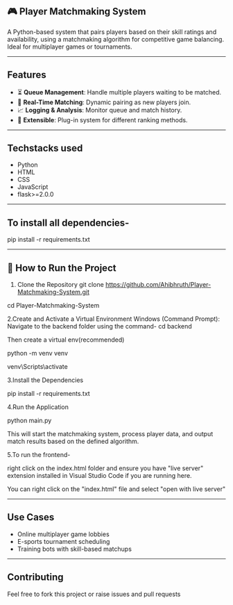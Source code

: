 🎮 Player Matchmaking System
---

A Python-based system that pairs players based on their skill ratings and availability, using a matchmaking algorithm for competitive game balancing. Ideal for multiplayer games or tournaments.

---

Features
---
- ⏳ **Queue Management**: Handle multiple players waiting to be matched.
- 🔄 **Real-Time Matching**: Dynamic pairing as new players join.
- 📈 **Logging & Analysis**: Monitor queue and match history.
- 🔌 **Extensible**: Plug-in system for different ranking methods.

---

Techstacks used
---
- Python
- HTML
- CSS
- JavaScript
- flask>=2.0.0

---       

To install all dependencies-
---
pip install -r requirements.txt

---

🚀 How to Run the Project
---
1. Clone the Repository
git clone https://github.com/Ahibhruth/Player-Matchmaking-System.git

cd Player-Matchmaking-System

2.Create and Activate a Virtual Environment
Windows (Command Prompt):
Navigate to the backend folder using the command-  cd backend

Then create a virtual env(recommended)

python -m venv venv

venv\Scripts\activate

3.Install the Dependencies

pip install -r requirements.txt

4.Run the Application

python main.py

This will start the matchmaking system, process player data, and output match results based on the defined algorithm.

5.To run the frontend-

right click on the index.html folder and ensure you have "live server" extension installed in Visual Studio Code if you are running here.

You can right click on the "index.html" file and select "open with live server"

---

Use Cases
---
- Online multiplayer game lobbies
- E-sports tournament scheduling
- Training bots with skill-based matchups

---

Contributing
---
Feel free to fork this project or raise issues and pull requests
